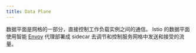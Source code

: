 ```yaml
---
title: Data Plane
---
```


数据平面是网格的一部分，直接控制工作负载实例之间的通信。
Istio 的数据平面使用智能 [Envoy](/zh/docs/reference/glossary/#envoy) 代理部署成 sidecar 去调节和控制服务网格中发送和接受的流量。
